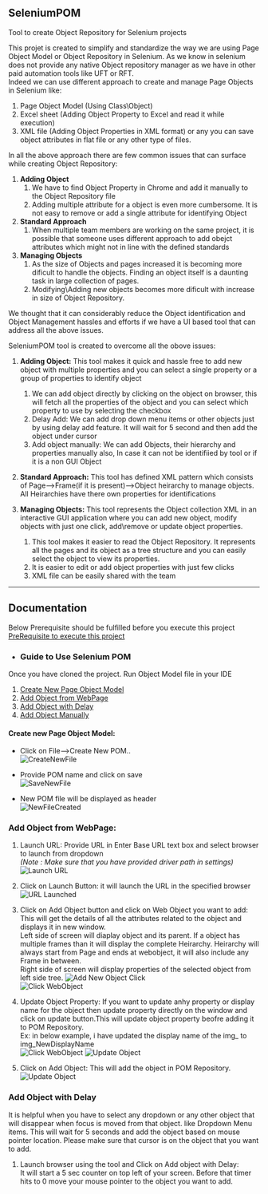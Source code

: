 ## SeleniumPOM   
Tool to create Object Repository for Selenium projects

This projet is created to simplify and standardize the way we are using Page Object Model or Object Repository in Selenium. As we know in selenium does not provide any native Object repository manager as we have in other paid automation tools like UFT or RFT.  
Indeed we can use different approach to create and manage Page Objects in Selenium like:  
1. Page Object Model (Using Class\Object)
2. Excel sheet (Adding Object Property to Excel and read it while execution)
3. XML file (Adding Object Properties in XML format)
or any you can save object attributes in flat file or any other type of files.

In all the above approach there are few common issues that can surface while creating Object Repository:
1. __Adding Object__
   1. We have to find Object Property in Chrome and add it manually to the Object Repository file
   2. Adding multiple attribute for a object is even more cumbersome. It is not easy to remove or add a single attribute for identifying Object
2. __Standard Approach__
   1. When multiple team members are working on the same project, it is possible that someone uses different approach to add obejct attributes which might not in line with the defined standards
3. __Managing Objects__
   1. As the size of Objects and pages increased it is becoming more dificult to handle the objects. Finding an object itself is a daunting task in large collection of pages. 
   2. Modifying\Adding new objects becomes more dificult with increase in size of Object Repository.

We thought that it can considerably reduce the Object identification and Object Management hassles and efforts if we have a UI based tool that can address all the above issues.

SeleniumPOM tool is created to overcome all the obove issues:
1. __Adding Object:__ This tool makes it quick and hassle free to add new object with multiple properties and you can select a single property or a group of properties to identify object
   1. We can add object directly by clicking on the object on browser, this will fetch all the properties of the object and you can select which property to use by selecting the checkbox
   2. Delay Add: We can add drop down menu items or other objects just by using delay add feature. It will wait for 5 second and then add the object under cursor
   3. Add object manually: We can add Objects, their hierarchy and properties manually also, In case it can not be identifiied by tool or if it is a non GUI Object
   
2. __Standard Approach:__ This tool has defined XML pattern which consists of Page-->Frame(if it is present)-->Object heirarchy to manage objects. All Heirarchies have there own properties for identifications

3. __Managing Objects:__ This tool represents the Object collection XML in an interactive GUI application where you can add new object, modify objects with just one click, add\remove or update object properties.
   1. This tool makes it easier to read the Object Repository. It represents all the pages and its object as a tree structure and you can easily select the object to view its properties.
   2. It is easier to edit or add object properties with just few clicks
   3. XML file can be easily shared with the team
 ---  

## Documentation
Below Prerequisite should be fulfilled before you execute this project   
[PreRequisite to execute this project](./PreRequisite.md)

* ### Guide to Use Selenium POM
Once you have cloned the project. Run Object Model file in your IDE

1. [Create New Page Object Model](#Create-new-Page-Object-Model)  
2. [Add Object from WebPage](#Add-Object-from-WebPage)
3. [Add Object with Delay](#Add-Object-with-Delay)
4. [Add Object Manually](#Add-Object-Manually)


#### Create new Page Object Model:
*   Click on File-->Create New POM..  
![CreateNewFile](https://github.com/jitendermaan/SeleniumPOM-Executable/blob/master/images/CreateNewFile.jpg)  

*   Provide POM name and click on save  
![SaveNewFile](https://github.com/jitendermaan/SeleniumPOM-Executable/blob/master/images/CreateNewFileSave.jpg)  

*   New POM file will be displayed as header  
![NewFileCreated](https://github.com/jitendermaan/SeleniumPOM-Executable/blob/master/images/CreatedNewFile.jpg)  

### Add Object from WebPage:
1. Launch URL: Provide URL in Enter Base URL text box and select browser to launch from dropdown  
   *(Note : Make sure that you have provided driver path in settings)*
  ![Launch URL](https://github.com/jitendermaan/SeleniumPOM-Executable/blob/master/images/LaunchURL.jpg) 

2. Click on Launch Button: it will launch the URL in the specified browser
    ![URL Launched](https://github.com/jitendermaan/SeleniumPOM-Executable/blob/master/images/URLOpened.jpg)
   
3. Click on Add Object button and click on Web Object you want to add: This will get the details of all the attributes related to the object and displays it in new window.  
Left side of screen will diaplay object and its parent.
If a object has multiple frames than it will display the complete Heirarchy.
Heirarchy will always start from Page and ends at webobject, it will also include any Frame in between.    
Right side of screen will display properties of the selected object from left side tree.
    ![Add New Object Click](https://github.com/jitendermaan/SeleniumPOM-Executable/blob/master/images/AddNewObjectClick.jpg)  
    ![Click WebObject](https://github.com/jitendermaan/SeleniumPOM-Executable/blob/master/images/ClickOnWebObject.jpg)

4. Update Object Property: If you want to update anhy property or display name for the object then update property directly on the window and click on update button.This will update object property beofre adding it to POM Repository.  
Ex: in below example, i have updated the display name of the img_ to img_NewDisplayName  
![Click WebObject](https://github.com/jitendermaan/SeleniumPOM-Executable/blob/master/images/ClickOnWebObject.jpg)
![Update Object](https://github.com/jitendermaan/SeleniumPOM-Executable/blob/master/images/UpdateNewAddedObjectProperties.jpg)

5. Click on Add Object: This will add the object in POM Repository.
![Update Object](https://github.com/jitendermaan/SeleniumPOM-Executable/blob/master/images/ObjectAdded.jpg)

### Add Object with Delay
It is helpful when you have to select any dropdown or any other object that will disappear when focus is moved from that object. like Dropdown Menu items. This will wait for 5 seconds and add the object based on mouse pointer location. Please make sure that cursor is on the object that you want to add.

1. Launch browser using the tool and Click on Add object with Delay:   
It will start a 5 sec counter on top left of your screen. Before that timer hits to 0 move your mouse pointer to the object you want to add.
